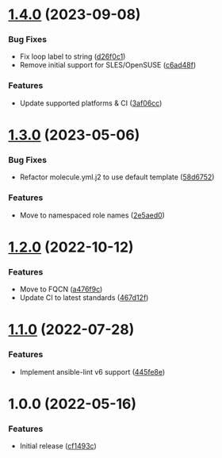 # [1.4.0](https://github.com/de-it-krachten/ansible-role-haproxy/compare/v1.3.0...v1.4.0) (2023-09-08)


### Bug Fixes

* Fix loop label to string ([d26f0c1](https://github.com/de-it-krachten/ansible-role-haproxy/commit/d26f0c16cbfe2c95e14db6ead051bd0ffe0f5714))
* Remove initial support for SLES/OpenSUSE ([c6ad48f](https://github.com/de-it-krachten/ansible-role-haproxy/commit/c6ad48f885bb51fcea87134a05194649dc8e5632))


### Features

* Update supported platforms & CI ([3af06cc](https://github.com/de-it-krachten/ansible-role-haproxy/commit/3af06cc4c61c352eba2c36f59876255fc38fc8e4))

# [1.3.0](https://github.com/de-it-krachten/ansible-role-haproxy/compare/v1.2.0...v1.3.0) (2023-05-06)


### Bug Fixes

* Refactor molecule.yml.j2 to use default template ([58d6752](https://github.com/de-it-krachten/ansible-role-haproxy/commit/58d67520ee5d016695e12623092b39f097e1bbd6))


### Features

* Move to namespaced role names ([2e5aed0](https://github.com/de-it-krachten/ansible-role-haproxy/commit/2e5aed06900692a40de31e46aebc6546f079b7ac))

# [1.2.0](https://github.com/de-it-krachten/ansible-role-haproxy/compare/v1.1.0...v1.2.0) (2022-10-12)


### Features

* Move to FQCN ([a476f9c](https://github.com/de-it-krachten/ansible-role-haproxy/commit/a476f9cff8fa8c126a7bcfb82ecf211422aacf8b))
* Update CI to latest standards ([467d12f](https://github.com/de-it-krachten/ansible-role-haproxy/commit/467d12f8d6043fb6f486ec2ab8d2550541b10f6d))

# [1.1.0](https://github.com/de-it-krachten/ansible-role-haproxy/compare/v1.0.0...v1.1.0) (2022-07-28)


### Features

* Implement ansible-lint v6 support ([445fe8e](https://github.com/de-it-krachten/ansible-role-haproxy/commit/445fe8eecabdc404ace1a025440b7135f9d548ba))

# 1.0.0 (2022-05-16)


### Features

* Initial release ([cf1493c](https://github.com/de-it-krachten/ansible-role-haproxy/commit/cf1493cea2ebe1200776b6f7dedbce39b50e1cee))
